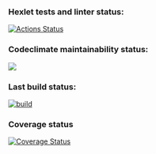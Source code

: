 ### Hexlet tests and linter status:
[![Actions Status](https://github.com/andrewqa1/python-project-50/actions/workflows/hexlet-check.yml/badge.svg)](https://github.com/andrewqa1/python-project-50/actions)

### Codeclimate maintainability status:
<a href="https://codeclimate.com/github/andrewqa1/python-project-49/maintainability"><img src="https://api.codeclimate.com/v1/badges/66d54f76b0855b6bf753/maintainability" /></a>

### Last build status:
[![build](https://github.com/andrewqa1/python-project-50/actions/workflows/pyci.yml/badge.svg?branch=main)](https://github.com/andrewqa1/python-project-50/actions/workflows/pyci.yml)

### Coverage status
[![Coverage Status](https://coveralls.io/repos/github/andrewqa1/python-project-50/badge.svg?branch=main)](https://coveralls.io/github/andrewqa1/python-project-50?branch=main)